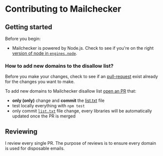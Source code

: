 # Contributing to Mailchecker <!-- omit in toc -->

## Getting started<!-- omit in toc -->

Before you begin:
- Mailchecker is powered by Node.js. Check to see if you're on the right [version of node in `engines.node`](package.json).

### How to add new domains to the disallow list?

Before you make your changes, check to see if an [pull-request](https://github.com/FGRibreau/mailchecker/pulls) exist already for the changes you want to make.

To add new domains to Mailchecker disallow list [open an PR](https://github.com/FGRibreau/mailchecker/issues/new/choose) that:
- **only (only)** change and **commit** the [list.txt](list.txt) file
- test locally everything with `npm test`
- only commit [`list.txt`](list.txt) file change, every libraries will be automatically updated once the PR is merged

## Reviewing
I review every single PR. The purpose of reviews is to ensure every domain is used for disposable emails.
